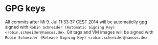 # GPG keys

All commits after Mi 9. Jul 11:33:37 CEST 2014 will be automaticlly gpg signed with `Robin Schneider (Automatic Signing Key) <robin.schneider@hamcos.de>`.
Git tags and VM images will be signed with `Robin Schneider (Release Signing Key) <robin.schneider@hamcos.de>`.
